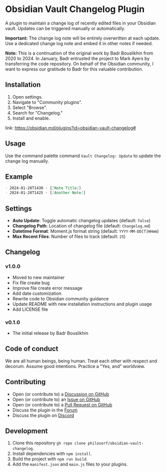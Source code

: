 # Obsidian Vault Changelog Plugin

A plugin to maintain a change log of recently edited files in your Obsidian vault. Updates can be triggered manually or automatically.

**Important:** The change log note will be entirely overwritten at each update. Use a dedicated change log note and embed it in other notes if needed.

**Note:** This is a continuation of the original work by Badr Bouslikhin from 2020 to 2024. In January, Badr entrusted the project to Mark Ayers by transferring the code repository. On behalf of the Obsidian community, I want to express our gratitude to Badr for this valuable contribution.

## Installation

1. Open settings.
2. Navigate to "Community plugins".
3. Select "Browse".
4. Search for "Changelog."
5. Install and enable.

link: <https://obsidian.md/plugins?id=obsidian-vault-changelog#>

## Usage

Use the command palette command `Vault Changelog: Update` to update the
change log manually.

## Example

```markdown
- 2024-01-28T1430 · [[Note Title]]
- 2024-01-28T1425 · [[Another Note]]
```

## Settings

- **Auto Update**: Toggle automatic changelog updates (default: `false`)
- **Changelog Path**: Location of changelog file (default: `Changelog.md`)
- **Datetime Format**: Moment.js format string (default: `YYYY-MM-DD[T]HHmm`)
- **Max Recent Files**: Number of files to track (default: `25`)

## Changelog

### v1.0.0

- Moved to new maintainer
- Fix file create bug
- Improve file create error message
- Add date customization
- Rewrite code to Obsidian community guidance
- Update README with new installation instructions and plugin usage
- Add LICENSE file

### v0.1.0

- The initial release by Badr Bouslikhin

## Code of conduct

We are all human beings, being human. Treat each other with respect and decorum. Assume good intentions. Practice a "Yes, and" worldview.

## Contributing

- Open (or contribute to) a [Discussion on GitHub](https://github.com/philoserf/obsidian-vault-changelog/discussions)
- Open (or contribute to) an [Issue on GitHub](https://github.com/philoserf/obsidian-vault-changelog/issues)
- Open (or contribute to) a [Pull Request on GitHub](<(https://github.com/philoserf/obsidian-vault-changelog/pulls)>)
- Discuss the plugin in the [Forum](https://forum.obsidian.md)
- Discuss the plugin on [Discord](https://discord.gg/obsidianmd)

## Development

1. Clone this repository `gh repo clone philoserf/obsidian-vault-changelog`.
2. Install dependencies with `npm install`.
3. Build the project with `npm run build`.
4. Add the `manifest.json` and `main.js` files to your plugins.
